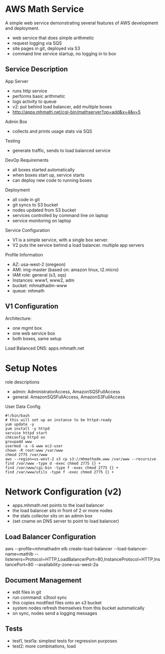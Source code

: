 AWS Math Service
================

A simple web service demonstrating several features of AWS development
and deployment.

- web service that does simple arithmetic
- request logging via SQS
- site pages in git, deployed via S3
- command line service startup, no logging in to box


Service Description
-------------------

App Server

- runs http service
- performs basic arithmetic
- logs activity to queue
- v2: put behind load balancer, add multiple boxes
- http://apps.mhmath.net/cgi-bin/mathserver?op=add&x=4&y=5

Admin Box

- collects and prints usage stats via SQS

Testing

- generate traffic, sends to load balanced service

DevOp Requirements

- all boxes started automatically
- when boxes start up, service starts
- can deploy new code to running boxes

Deployment

- all code in git
- git syncs to S3 bucket
- nodes updated from S3 bucket
- services controlled by command line on laptop
- service monitoring on laptop

Service Configuration

- V1 is a simple service, with a single box server.
- V2 puts the service behind a load balancer.  multiple app servers

Profile Information

- AZ: usa-west-2 (oregeon)
- AMI: img-master (based on: amazon linux, t2.micro)
- IAM role: general (s3, sqs)
- Instances: www1, www2, adm
- bucket: mhmathadm-www
- queue: mhmath


V1 Configuration
----------------

Architecture:

- one mgmt box
- one web service box
- both boxes, same setup

Load Balanced DNS:		apps.mhmath.net

Setup Notes
===========

role descriptions

- admin:  AdministratorAccess, AmazonSQSFullAccess
- general: AmazonSQSFullAccess, AmazonS3FullAccess

User Data Config

```
#!/bin/bash
# this will set up an instance to be httpd-ready
yum update -y
yum install -y httpd
service httpd start
chkconfig httpd on
groupadd www
usermod -a -G www ec2-user
chown -R root:www /var/www
chmod 2775 /var/www
aws --region=us-west-2 s3 cp s3://mhmathadm.www /var/www --recursive
find /var/www -type d -exec chmod 2775 {} +
find /var/www/cgi-bin -type f -exec chmod 2775 {} +
find /var/www/utils -type f -exec chmod 2775 {} +
```

Network Configuration (v2)
==========================

- apps.mhmath.net points to the load balancer
- the load balancer sits in front of 2 or more nodes
- the stats collector sits on an admin box
- (set cname on DNS server to point to load balancer)

Load Balancer Configuration
---------------------------

aws --profile=mhmathadm elb create-load-balancer --load-balancer-name=mathlb --listeners=Protocol=HTTP,LoadBalancerPort=80,InstanceProtocol=HTTP,InstancePort=80 --availability-zone=us-west-2a

Document Management
-------------------

- edit files in git
- run command:  s3tool sync
- this copies modified files onto an s3 bucket
- system nodes refresh themselves from this bucket automatically
- on sync, nodes send a logging messages


Tests
-----

- test1, test1a: simplest tests for regression purposes
- test2: more combinations, load
